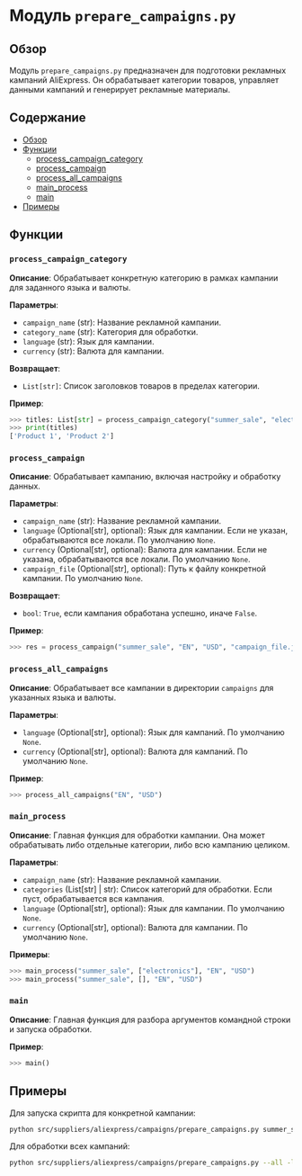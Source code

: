 # Модуль `prepare_campaigns.py`

## Обзор

Модуль `prepare_campaigns.py` предназначен для подготовки рекламных кампаний AliExpress. Он обрабатывает категории товаров, управляет данными кампаний и генерирует рекламные материалы.

## Содержание

- [Обзор](#обзор)
- [Функции](#функции)
    - [process_campaign_category](#process_campaign_category)
    - [process_campaign](#process_campaign)
    - [process_all_campaigns](#process_all_campaigns)
    - [main_process](#main_process)
    - [main](#main)
- [Примеры](#примеры)

## Функции

### `process_campaign_category`

**Описание**: Обрабатывает конкретную категорию в рамках кампании для заданного языка и валюты.

**Параметры**:
- `campaign_name` (str): Название рекламной кампании.
- `category_name` (str): Категория для обработки.
- `language` (str): Язык для кампании.
- `currency` (str): Валюта для кампании.

**Возвращает**:
- `List[str]`: Список заголовков товаров в пределах категории.

**Пример**:
```python
>>> titles: List[str] = process_campaign_category("summer_sale", "electronics", "EN", "USD")
>>> print(titles)
['Product 1', 'Product 2']
```
### `process_campaign`

**Описание**: Обрабатывает кампанию, включая настройку и обработку данных.

**Параметры**:
- `campaign_name` (str): Название рекламной кампании.
- `language` (Optional[str], optional): Язык для кампании. Если не указан, обрабатываются все локали. По умолчанию `None`.
- `currency` (Optional[str], optional): Валюта для кампании. Если не указана, обрабатываются все локали. По умолчанию `None`.
- `campaign_file` (Optional[str], optional): Путь к файлу конкретной кампании. По умолчанию `None`.

**Возвращает**:
- `bool`: `True`, если кампания обработана успешно, иначе `False`.

**Пример**:
```python
>>> res = process_campaign("summer_sale", "EN", "USD", "campaign_file.json")
```

### `process_all_campaigns`

**Описание**: Обрабатывает все кампании в директории `campaigns` для указанных языка и валюты.

**Параметры**:
- `language` (Optional[str], optional): Язык для кампаний. По умолчанию `None`.
- `currency` (Optional[str], optional): Валюта для кампаний. По умолчанию `None`.

**Пример**:
```python
>>> process_all_campaigns("EN", "USD")
```

### `main_process`

**Описание**: Главная функция для обработки кампании. Она может обрабатывать либо отдельные категории, либо всю кампанию целиком.

**Параметры**:
- `campaign_name` (str): Название рекламной кампании.
- `categories` (List[str] | str): Список категорий для обработки. Если пуст, обрабатывается вся кампания.
- `language` (Optional[str], optional): Язык для кампании. По умолчанию `None`.
- `currency` (Optional[str], optional): Валюта для кампании. По умолчанию `None`.

**Примеры**:
```python
>>> main_process("summer_sale", ["electronics"], "EN", "USD")
>>> main_process("summer_sale", [], "EN", "USD")
```

### `main`

**Описание**: Главная функция для разбора аргументов командной строки и запуска обработки.

**Пример**:
```python
>>> main()
```

## Примеры

Для запуска скрипта для конкретной кампании:
```bash
python src/suppliers/aliexpress/campaigns/prepare_campaigns.py summer_sale -c electronics -l EN -cu USD
```

Для обработки всех кампаний:
```bash
python src/suppliers/aliexpress/campaigns/prepare_campaigns.py --all -l EN -cu USD
```